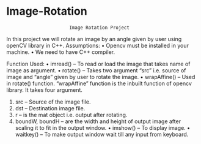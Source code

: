 # Image-Rotation
                           Image Rotation Project

In this project we will rotate an image by an angle given by user using openCV library in C++.
Assumptions:
•	Opencv must be installed in your machine.
•	We need to have C++ compiler.

Function Used:
•	imread() – To read or load the image that takes name of image as argument.
•	rotate() – Takes two argument “src” i.e. source of image and “angle” given by user to rotate the image.
•	wrapAffine() – Used in rotate() function. “wrapAffine” function is the inbuilt function of opencv library. It takes four argument.
1.	src – Source of the image file.
2.	dst – Destination image file.
3.	r – is the mat object i.e. output after rotating.
4.	boundW, boundH – are the width and height of output image after scaling it to fit in the output window.
•	imshow() – To display image.
•	waitkey() – To make output window wait till any input from keyboard. 
